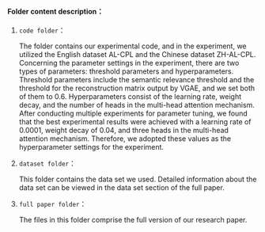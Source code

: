 #### Folder content description：

1. `code folder`：

   The folder contains our experimental code, and in the experiment, we utilized the English dataset AL-CPL and the Chinese dataset ZH-AL-CPL. Concerning the parameter settings in the experiment, there are two types of parameters: threshold parameters and hyperparameters. Threshold parameters include the semantic relevance threshold and the threshold for the reconstruction matrix output by VGAE, and we set both of them to 0.6. Hyperparameters consist of the learning rate, weight decay, and the number of heads in the multi-head attention mechanism. After conducting multiple experiments for parameter tuning, we found that the best experimental results were achieved with a learning rate of 0.0001, weight decay of 0.04, and three heads in the multi-head attention mechanism. Therefore, we adopted these values as the hyperparameter settings for the experiment.

2. `dataset folder`：

   This folder contains the data set we used. Detailed information about the data set can be viewed in the data set section of the full paper.

3. `full paper folder`：

   The files in this folder comprise the full version of our research paper.
